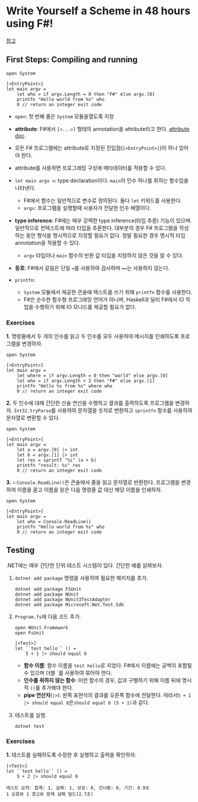 # Write Yourself a Scheme in 48 hours using F#!

[참고](https://write-yourself-a-scheme.pangwa.com/#/)

## First Steps: Compiling and running

```F#
open System

[<EntryPoint>]
let main argv =
    let who = if argv.Length = 0 then "F#" else argv.[0]
    printfn "Hello world from %s" who
    0 // return an integer exit code
```

+ `open`: 첫 번째 줄은 `System` 모듈을열도록 지정

+  **attribute**: F#에서 `[<...>]` 형태의 annotation을 attribute라고 한다. [attribute doc](https://learn.microsoft.com/en-us/dotnet/fsharp/language-reference/attributes).
  + 모든 F# 프로그램에는 attribute로 지정된 진입점(`[<EntryPoint>]`)이 하나 있어야 한다. 
  + attribute를 사용하면 프로그래밍 구성에 메타데이터를 적용할 수 있다.
+ `let main argv =`: type declaration이다. `main`이 인수 하나를 취하는 함수임을 나타낸다.
  + F#에서 함수는 일반적으로 변수로 정의된다. 둘다 `let` 키워드를 사용한다.
  + `argv`: 프로그팸을 실행할때 사용자가 전달한 인수 배열이다.  
+ **type inference**: F#에는 매우 강력한 type inference(타입 추론) 기능이 있으며. 일반적으로 컨텍스트에 따라 타입을 추론한다. 대부분의 경우 F# 프로그램을 작성하는 동안 형식을 명시적으로 지정할 필요가 없다. 정말 필요한 경우 명시적 타입 annotation을 적용할 수 있다.
  +  `argv` 타입이나 `main` 함수의 반환 값 타입을 지정하지 않은 것을 알 수 있다.
+ **등호**: F#에서 같음은 단일 `=`를 사용하여 검사하며 `==`는 사용하지 않는다.
+ `printfn`:
  + `System` 모듈에서 제공한 콘솔에 텍스트를 쓰기 위해 `printfn` 함수를 사용한다.
  + F#은 순수한 함수형 프로그래밍 언어가 아니며, Haskell과 달리 F#에서 IO 작업을 수행하기 위해 IO 모나드를 제공할 필요가 없다.

### Exercises

**1.** 명령줄에서 두 개의 인수를 읽고 두 인수를 모두 사용하여 메시지를 인쇄하도록 프로그램을 변경하자.

```F#
open System

[<EntryPoint>]
let main argv =
    let where = if argv.Length = 0 then "world" else argv.[0]
    let who = if argv.Length < 2 then "F#" else argv.[1]
    printfn "Hello %s from %s" where who
    0 // return an integer exit code
```

**2.** 두 인수에 대해 간단한 산술 연산을 수행하고 결과를 출력하도록 프로그램을 변경하자. `Int32.tryParse`를 사용하여 문자열을 숫자로 변환하고 `sprintfn` 함수를 사용하여 문자열로 변환할 수 있다.

```F#
open System

[<EntryPoint>]
let main argv =
    let a = argv.[0] |> int
    let b = argv.[1] |> int
    let res = sprintf "%i" (a + b)
    printfn "result: %s" res
    0 // return an integer exit code
```

**3.** `ㄴConsole.ReadLine()`은 콘솔에서 줄을 읽고 문자열로 반환한다. 프로그램을 변경하여 이름을 묻고 이름을 읽은 다음 명령줄 값 대신 해당 이름을 인쇄하자.

```F#
open System

[<EntryPoint>]
let main argv =
    let who = Console.ReadLine()
    printfn "Hello world from %s" who
    0 // return an integer exit code
```

## Testing

.NET에는 매우 간단한 단위 테스트 시스템이 있다. 간단한 예를 살펴보자.

1. `dotnet add package` 명령을 사용하여 필요한 패키지를 추가.

   ```
   dotnet add package FSUnit
   dotnet add package NUnit
   dotnet add package NUnit3TestAdapter
   dotnet add package Microsoft.Net.Test.Sdk
   ```

2. `Program.fs`에 다음 코드 추가.

   ```F#
   open NUnit.Framework
   open FsUnit
   
   [<Test>]
   let ``test hello`` () =
       5 + 1 |> should equal 6
   ```

   + **함수 이름**: 함수 이름을 `test hello`로 지었다. F#에서 이름에는 공백이 포함될 수 있으며 더블 `를 사용하여 묶어야 한다.
   + **인수를 취하지 않는 함수**: 이런 함수의 경우, 값과 구별하기 위해 이름 뒤에 명시적 `()`를 추가해야 한다.
   + **pipe 연산자**(`|>`): 왼쪽 표현식의 결과를 오른쪽 함수에 전달한다. 따라서`5 + 1 |> should equal 6`은`should equal 6 (5 + 1)`과 같다.  

3. 테스트를 실행.

   ```
   dotnet test
   ```

### Exercises

**1.** 테스트를 실패하도록 수정한 후 실행하고 출력을 확인하자.

```F#
[<Test>]
let ``test hello`` () =
    5 + 2 |> should equal 6
```

```
테스트 요약: 합계: 1, 실패: 1, 성공: 0, 건너뜀: 0, 기간: 0.9초
1 오류와 1 경고와 함께 실패 빌드(2.7초)
```

